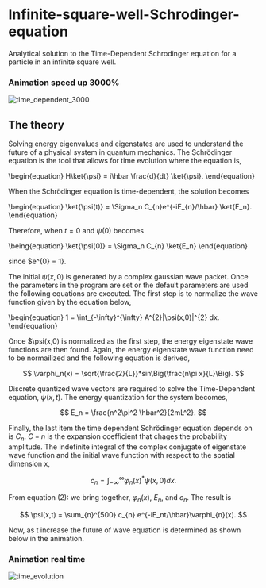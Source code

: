 # Infinite-square-well-Schrodinger-equation
Analytical solution to the Time-Dependent Schrodinger equation for a particle in an infinite square well.

### Animation speed up 3000%
![time_dependent_3000](https://github.com/timothypholmes/Infinite-square-well-Schrodinger-equation/blob/master/time_dependent_3000.gif)

## The theory

Solving energy eigenvalues and eigenstates are used to understand the future of a physical system in quantum mechanics. The Schrödinger equation is the tool that allows for time evolution where the equation is,

\begin{equation}
H\ket{\psi} = i\hbar \frac{d}{dt} \ket{\psi}.
\end{equation}

When the Schrödinger equation is time-dependent, the solution becomes

\begin{equation}
\ket{\psi(t)} = \Sigma_n C_{n}e^{-iE_{n}/\hbar} \ket{E_n}.
\end{equation}

Therefore, when $t = 0$ and $\psi(0)$ becomes

\being{equation}
\ket{\psi(0)} = \Sigma_n C_{n} \ket{E_n}
\end{equation}

since $e^{0} = 1}. 

The initial $\psi(x,0)$ is generated by a complex gaussian wave packet. Once the parameters in the program are set or the default parameters are used the following equations are executed. The first step is to normalize the wave function given by the equation below,

\begin{equation}
1 = \int_{-\infty}^{\infty} A^{2}|\psi(x,0)|^{2} dx.
\end{equation}

Once $\psi(x,0) is normalized as the first step, the energy eigenstate wave functions are then found. Again, the energy eigenstate wave function need to be normailized and the following equation is derived,

$$
\varphi_n(x) = \sqrt{\frac{2}{L}}*sin\Big(\frac{n\pi x}{L}\Big).
$$

Discrete quantized wave vectors are required to solve the Time-Dependent equation, $\psi(x,t)$. The energy quantization for the system becomes,

$$
E_n = \frac{n^2\pi^2 \hbar^2}{2mL^2}.
$$

Finally, the last item the time dependent Schrödinger equation depends on is $C_n$. $C-n$ is the expansion coefficient that chages the probability amplitude. The indefinite integral of the complex conjugate of eigenstate wave function and the initial wave function with respect to the spatial dimension x,

$$
c_n = \int_{-\infty}^{\infty} \varphi_n(x)^{*} \psi(x,0) dx.
$$

From equation (2): we bring together, $\varphi_n(x)$, $E_n$, and $c_n$. The result is

$$
\psi(x,t) = \sum_{n}^{500} c_{n} e^{-iE_nt/\hbar}\varphi_{n}(x).
$$

Now, as t increase the future of wave equation is determined as shown below in the animation. 

### Animation real time
![time_evolution](https://github.com/timothypholmes/Infinite-square-well-Schrodinger-equation/blob/master/time_evolution.gif)
